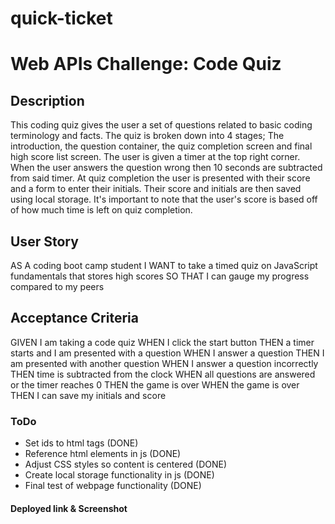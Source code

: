 # quick-ticket
# Web APIs Challenge: Code Quiz

## Description
This coding quiz gives the user a set of questions related to basic coding terminology and facts. The quiz is broken down into 4 stages; The introduction, the question container, the quiz completion screen and final high score list screen. The user is given a timer at the top right corner. When the user answers the question wrong then 10 seconds are subtracted from said timer. At quiz completion the user is presented with their score and a form to enter their initials. Their score and initials are then saved using local storage. It's important to note that the user's score is based off of how much time is left on quiz completion.

## User Story
AS A coding boot camp student
I WANT to take a timed quiz on JavaScript fundamentals that stores high scores
SO THAT I can gauge my progress compared to my peers

## Acceptance Criteria
GIVEN I am taking a code quiz
WHEN I click the start button
THEN a timer starts and I am presented with a question
WHEN I answer a question
THEN I am presented with another question
WHEN I answer a question incorrectly
THEN time is subtracted from the clock
WHEN all questions are answered or the timer reaches 0
THEN the game is over
WHEN the game is over
THEN I can save my initials and score

### ToDo
-   Set ids to html tags (DONE)
-   Reference html elements in js (DONE)
-   Adjust CSS styles so content is centered (DONE)
-   Create local storage functionality in js (DONE)
-   Final test of webpage functionality (DONE)

#### Deployed link & Screenshot